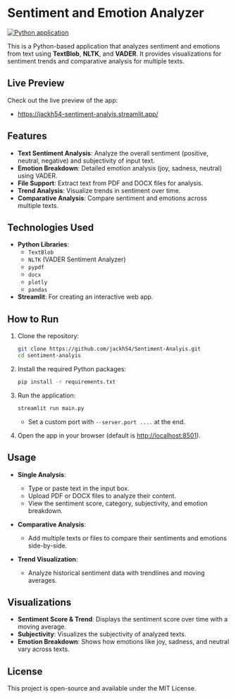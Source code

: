 # Sentiment and Emotion Analyzer
[![Python application](https://github.com/jackh54/Sentiment-Analyis/actions/workflows/python-app.yml/badge.svg)](https://github.com/jackh54/Sentiment-Analyis/actions/workflows/python-app.yml)

This is a Python-based application that analyzes sentiment and emotions from text using **TextBlob**, **NLTK**, and **VADER**. It provides visualizations for sentiment trends and comparative analysis for multiple texts.

## Live Preview

Check out the live preview of the app:

- https://jackh54-sentiment-analyis.streamlit.app/

## Features

- **Text Sentiment Analysis**: Analyze the overall sentiment (positive, neutral, negative) and subjectivity of input text.
- **Emotion Breakdown**: Detailed emotion analysis (joy, sadness, neutral) using VADER.
- **File Support**: Extract text from PDF and DOCX files for analysis.
- **Trend Analysis**: Visualize trends in sentiment over time.
- **Comparative Analysis**: Compare sentiment and emotions across multiple texts.

## Technologies Used

- **Python Libraries**:
  - `TextBlob`
  - `NLTK` (VADER Sentiment Analyzer)
  - `pypdf`
  - `docx`
  - `plotly`
  - `pandas`
- **Streamlit**: For creating an interactive web app.

## How to Run

1. Clone the repository:
   ```bash
   git clone https://github.com/jackh54/Sentiment-Analyis.git
   cd sentiment-analyis
   ```

2. Install the required Python packages:
   ```bash
   pip install -r requirements.txt
   ```

3. Run the application:
   ```bash
   streamlit run main.py
   ```
   - Set a custom port with `--server.port ....` at the end.

4. Open the app in your browser (default is [http://localhost:8501](http://localhost:8501)).

## Usage

- **Single Analysis**:
  - Type or paste text in the input box.
  - Upload PDF or DOCX files to analyze their content.
  - View the sentiment score, category, subjectivity, and emotion breakdown.

- **Comparative Analysis**:
  - Add multiple texts or files to compare their sentiments and emotions side-by-side.

- **Trend Visualization**:
  - Analyze historical sentiment data with trendlines and moving averages.

## Visualizations

- **Sentiment Score & Trend**: Displays the sentiment score over time with a moving average.
- **Subjectivity**: Visualizes the subjectivity of analyzed texts.
- **Emotion Breakdown**: Shows how emotions like joy, sadness, and neutral vary across texts.

## License

This project is open-source and available under the MIT License.
